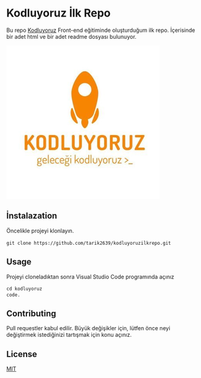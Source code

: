 # Kodluyoruz İlk Repo
Bu repo [Kodluyoruz](https://www.kodluyoruz.org) Front-end eğitiminde oluşturduğum ilk repo. İçerisinde bir adet html ve bir adet readme dosyası bulunuyor.


![kodluyoruzlogo](https://raw.githubusercontent.com/Kodluyoruz/taskforce/git/git/markdown-nedir-nasil-kullaniriz-/figures/kodluyoruz_logo.jpg)


## İnstalazation
Öncelikle projeyi klonlayın.

`
git clone https://github.com/tarik2639/kodluyoruzilkrepo.git
`
## Usage 

Projeyi cloneladıktan sonra Visual Studio Code programında açınız

```linux
cd kodluyoruz
code.
```

## Contributing
Pull requestler kabul edilir. Büyük değişikler için, lütfen önce neyi değiştirmek istediğinizi tartışmak için konu açınız.

## License

[MIT](https://choosealicense.com/licenses/mit)


